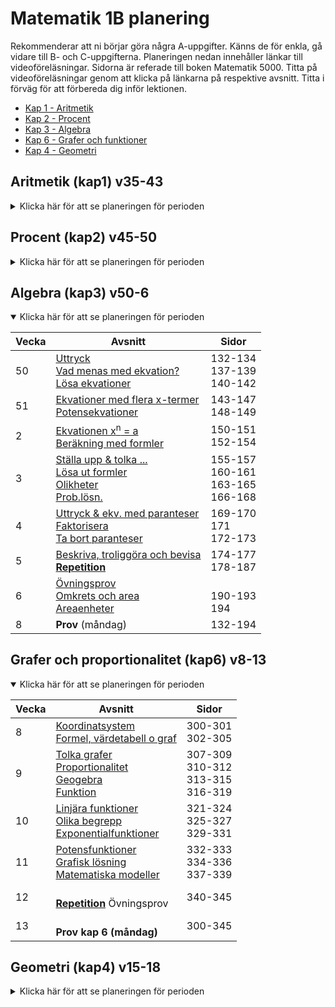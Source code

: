 # Matematik 1B planering

Rekommenderar att ni börjar göra några A-uppgifter. Känns de för enkla, gå vidare till B- och C-uppgifterna. Planeringen nedan innehåller länkar till videoföreläsningar. Sidorna är referade till boken Matematik 5000. Titta på videoföreläsningar genom att klicka på länkarna på respektive avsnitt. Titta i förväg för att förbereda dig inför lektionen.

- [Kap 1 - Aritmetik](#aritmetik-kap1-v35-43)
- [Kap 2 - Procent](#procent-kap2-v45-50)
- [Kap 3 - Algebra](#algebra-kap3-v50-6)
- [Kap 6 - Grafer och funktioner](#grafer-och-proportionalitet-kap6-v8-13)
- [Kap 4 - Geometri](#geometri-kap4-v15-18)

## Aritmetik (kap1) v35-43

<details >
<summary>Klicka här för att se planeringen för perioden</summary>

| Vecka | Avsnitt                                                                                                       | Sidor                                 |
| ----- | ------------------------------------------------------------------------------------------------------------- | ------------------------------------- |
| 35    | [Naturliga tal][nt] <br>                                                                                      | 8-10<br>                              |
| 36    | [Räkneordning][ro] <br>[Primtal & delbarhet][pd]                                                              | 11-13<br>14-16                        |
| 37    | [Högstadiematte 1][h1]<br>[Högstadiematte 2][h2]<br>[Högstadiematte 3][h3]                                    |                                       |
| 38    | [Decimalform][df] <br> [Multi/div decimaltal][md]<br>[Negativa tal][nt] <br>                                  | 17-18 <br> 20-21 <br>22-25 <br>       |
| 39    | [Tal i bråkform][tb]<br>[Förläng/förkorta bråk][fb] <br> [Mult/div bråk][mdb]                                 | 26-27, 32-33<br>35-39<br>40-43        |
| 40    | [Potensform & potenslagar][pl] <br>[Grundpotensform & enhetsbyten & prefix][gp]                               | 44-47 <br> 48-53                      |
| 41    | [Problemlösning][pl2]                                                                                         | 65-68                                 |
| 42    | Repetition<br> <li>Övningsprov<br><li>Diagnos <br> <li>Blandade övningar <br> <li>Begrepp <br><li>Sant/falskt | <br><br> 73 <br> 74-77 <br> 72 <br>69 |
| 43    | Prov kap 1 <br>[Andelen, delen, det hela][p1]                                                                 | 80-83                                 |

</details>

[nt]: https://www.youtube.com/watch?v=RBrzl-kbwFI
[ro]: https://www.youtube.com/watch?v=6AR6vNMzNek
[pd]: https://www.youtube.com/watch?v=m9VO74R90e0
[h1]: https://www.youtube.com/watch?v=guXRnKRE_B4
[h2]: https://www.youtube.com/watch?v=kC0f5VabA5U
[h3]: https://www.youtube.com/watch?v=DcUKnPXn6z0
[df]: https://www.youtube.com/watch?v=yM71S_h7Zk0
[md]: https://www.youtube.com/watch?v=8V_5S9upgLY
[nt]: https://www.youtube.com/watch?v=CbSdritwcqY
[tb]: https://www.youtube.com/watch?v=13uugppncbI
[fb]: https://www.youtube.com/watch?v=vto-6z3GfG0
[mdb]: https://www.youtube.com/watch?v=i7Diw_AKXgQ
[pl]: https://www.youtube.com/watch?v=IniTl4Zlg9w
[gp]: https://www.youtube.com/watch?v=rqRRsFaVDhs
[pl2]: https://www.youtube.com/watch?v=rfRYBBKanVo
[p1]: https://www.youtube.com/watch?v=6E-8PvCU9Ek

## Procent (kap2) v45-50

<details>
<summary>Klicka här för att se planeringen för perioden</summary>

| Vecka | Avsnitt                                                                                                       | Sidor                                  |
| ----- | ------------------------------------------------------------------------------------------------------------- | -------------------------------------- |
| 45    | Gå igenom prov kap1 <br> [Beräkningar procentsats][ps] <br> [Procent utan räknare][pur]                       | <br> 83-85<br>90                       |
| 46    | [Promille och ppm][ppm] <br> [Proc. förändr.][pf] <br> [Fler proc. förändr.][pf2] <br> [Förändr. & jämf.][fj] | 91-93 <br> 96-98<br>99-101<br> 102-104 |
| 47    | Problemlösning <br> [Procentenheter][pe] <br> [Ränta][r] <br> [Amortering][am]                                | 105 <br> 108 <br> 110-111 <br> 112-113 |
| 48    | [Avgifter][av] <br> [Index][in] <br> [Tema: Moms][mm]                                                         | 114-115 <br> 116-119 <br> 106-107      |
| 49    | <b>Repetition</b> <br> <li> Sant eller falskt <br><li> Begrepp <br><li> Diagnos 2 <br><li> Blandade övningar  | <br> 120 <br> 122 <br> 123 <br>126-129 |
| 50    | Prov (måndag) <br>                                                                                            |                                        |

[ps]: https://www.youtube.com/watch?v=6qCJoEQokMw
[pur]: https://www.youtube.com/watch?v=Nl_SLmHkVOc
[ppm]: https://www.youtube.com/watch?v=lmCLXVRRwYg
[pf]: https://www.youtube.com/watch?v=D4mf1g22BVI
[pf2]: https://www.youtube.com/watch?v=8mPt3y65EX8&t=3s
[fj]: https://www.youtube.com/watch?v=8mPt3y65EX8
[pe]: https://www.youtube.com/watch?v=-4mU5r8QhCo
[r]: https://www.youtube.com/watch?v=k-uGIn6Pm7E
[am]: https://www.youtube.com/watch?v=YO2hByHnkFM
[av]: https://www.youtube.com/watch?v=pZi2yc89_lY
[in]: https://www.youtube.com/watch?v=EI-hjgkmJvA
[mm]: https://www.youtube.com/watch?v=c4T-W9IhUd8

</details>

## Algebra (kap3) v50-6

<details open>
<summary>Klicka här för att se planeringen för perioden</summary>

| Vecka | Avsnitt                                                                                              | Sidor                                          |
| ----- | ---------------------------------------------------------------------------------------------------- | ---------------------------------------------- |
| 50    | [Uttryck][ut] <br>[Vad menas med ekvation?][ek1] <br> [Lösa ekvationer][ek2]                         | 132-134 <br> 137-139 <br> 140-142              |
| 51    | [Ekvationer med flera x-termer][ek3] <br> [Potensekvationer][pe]                                     | 143-147 <br> 148-149                           |
| 2     | [Ekvationen x<sup>n</sup> = a][pe2] <br> [Beräkning med formler][fo]                                 | 150-151 <br> 152-154                           |
| 3     | [Ställa upp & tolka ...][fo2] <br> [Lösa ut formler][fo3] <br> [Olikheter][ol] <br> [Prob.lösn.][pl] | 155-157 <br> 160-161 <br> 163-165 <br> 166-168 |
| 4     | [Uttryck & ekv. med paranteser][ek4] <br> [Faktorisera][fa] <br> [Ta bort paranteser][pa]            | 169-170 <br> 171 <br> 172-173                  |
| 5     | [Beskriva, troliggöra och bevisa][be] <br> <b>[Repetition][sf3] </b>                                 | 174-177 <br> 178-187                           |
| 6     | [Övningsprov][ovnprov] <br> [Omkrets och area][oa] <br> [Areaenheter][are]                           | <br> 190-193 <br> 194                          |
| 8     | <b>Prov </b> (måndag)                                                                                | 132-194                                        |

[ut]: https://www.youtube.com/watch?v=-gwFmKhai5U
[ek1]: https://www.youtube.com/watch?v=TihqQCYAmtE
[ek2]: https://www.youtube.com/watch?v=lYDtWwuShJs
[ek3]: https://www.youtube.com/watch?v=BSp3WqKsXhQ
[pe]: https://www.youtube.com/watch?v=VovAPkBVJME&t=2s
[pe2]: https://www.youtube.com/watch?v=6N4bv0WKwJA
[fo]: https://www.youtube.com/watch?v=8S8GJ2NVdSU
[fo2]: https://www.youtube.com/watch?v=yCFYAmw5CD0
[fo3]: https://www.youtube.com/watch?v=9HmtbD46HuI
[ol]: https://www.youtube.com/watch?v=AipRbiap50o
[ek4]: https://www.youtube.com/watch?v=u6mNFjndOyA
[fa]: https://www.youtube.com/watch?v=XaM7dM3wmu4
[pa]: https://www.youtube.com/watch?v=PhHyGdF0pMg
[be]: https://www.youtube.com/watch?v=W_r4ScQ_DFk
[pl]: https://www.youtube.com/watch?v=FEa4p3FvcGY
[sf3]: https://www.youtube.com/watch?v=Y5gAY0s7wTA
[oa]: https://www.youtube.com/watch?v=ptM4SgWyrFA
[ovnprov]: https://drive.google.com/file/d/1QVukcfbXuxXzMEmCxSbgMtuQ0UiNpoJj/view?usp=sharing
[are]: https://www.youtube.com/watch?v=IWsqEhfZG3c

</details>

## Grafer och proportionalitet (kap6) v8-13

<details open>
<summary>Klicka här för att se planeringen för perioden</summary>

| Vecka | Avsnitt                                                                                   | Sidor                                         |
| ----- | ----------------------------------------------------------------------------------------- | --------------------------------------------- |
| 8     | [Koordinatsystem][ks6] <br> [Formel, värdetabell o graf][fv6]                             | 300-301 <br> 302-305 <br>                     |
| 9     | [Tolka grafer][tf6] <br> [Proportionalitet][p6] <br> [Geogebra][gg6] <br> [Funktion][fb6] | 307-309 <br>310-312 <br> 313-315 <br> 316-319 |
| 10    | [Linjära funktioner][lf6] <br> [Olika begrepp][ob6] <br> [Exponentialfunktioner][ep6]     | 321-324 <br> 325-327 <br> 329-331             |
| 11    | [Potensfunktioner][pf6] <br> [Grafisk lösning][gl6] <br> [Matematiska modeller][mm6]      | 332-333 <br> 334-336 <br> 337-339             |
| 12    | <br> <b>[Repetition][sf6] </b> Övningsprov                                                | 340-345                                       |
| 13    | <br> <b>Prov kap 6 (måndag) </b>                                                          | 300-345                                       |

[ks6]: https://www.youtube.com/watch?v=oOt8XokFCgc
[fv6]: https://www.youtube.com/watch?v=_Y_KWtfsChk
[tf6]: https://www.youtube.com/watch?v=x19yaGRqn_U
[p6]: https://www.youtube.com/watch?v=2cE7NrEWD2k
[gg6]: https://www.youtube.com/watch?v=CLRq7MNsIS0
[fb6]: https://www.youtube.com/watch?v=queekUdH2mo
[lf6]: https://www.youtube.com/watch?v=FrDUqIl0Bds
[ob6]: https://www.youtube.com/watch?v=-m0pj0Sxb_E
[ep6]: https://www.youtube.com/watch?v=mAc7M2zdcX8
[pf6]: https://www.youtube.com/watch?v=RHaVLiEQoX4
[gl6]: https://www.youtube.com/watch?v=e2zU2xOr8lU
[mm6]: https://www.youtube.com/watch?v=lwop09sJ2XU
[sf6]: https://www.youtube.com/watch?v=l6sWmDheLOc

</details>

## Geometri (kap4) v15-18

<details>
<summary>Klicka här för att se planeringen för perioden</summary>

| Vecka | Avsnitt                                                                                   | Sidor                             |
| ----- | ----------------------------------------------------------------------------------------- | --------------------------------- |
| 15    | [Omkrets och area av en cirkel][oa4] <br>[Volymenheter][ve4]<br>[Volym][vo4]              | 196-197 <br> 200-201 <br>202-206  |
| 16    | <br> [Begränsningsarea][ba4] <br>[Geometri och algebra][ga4] <br> [Geometri & bevis][gb4] | 208-209 <br> 211-214 <br> 215-217 |
| 17    | [Pythagoras sats][ps4] <br> [Likformighet och skala][ls4] <br> Repetition                 | 220-223 <br> 225-227              |
| 18    | Övningsprov<br><b>Prov kap 4</b>                                                          | <br> 190-227, 235-245             |

[oa4]: https://www.youtube.com/watch?v=y8oFRGssHlM
[ve4]: https://www.youtube.com/watch?v=-RkfGmdWlvM
[vo4]: https://www.youtube.com/watch?v=mFNAek00XhI
[ba4]: https://www.youtube.com/watch?v=rxdoKrx4e8E
[ga4]: https://www.youtube.com/watch?v=ilSZ7Xv9EZU
[gb4]: https://www.youtube.com/watch?v=1MM3P2Yvcmg
[ps4]: https://www.youtube.com/watch?v=3iivEnKEJ88
[ls4]: https://www.youtube.com/watch?v=h-HdltQQPRM

</details>